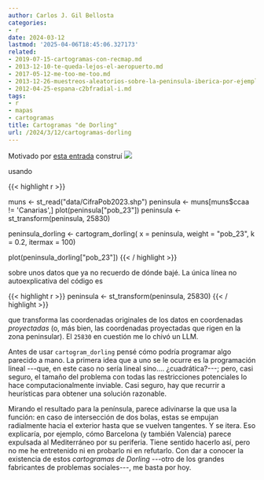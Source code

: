 ```yaml
---
author: Carlos J. Gil Bellosta
categories:
- r
date: 2024-03-12
lastmod: '2025-04-06T18:45:06.327173'
related:
- 2019-07-15-cartogramas-con-recmap.md
- 2013-12-10-te-queda-lejos-el-aeropuerto.md
- 2017-05-12-me-too-me-too.md
- 2013-12-26-muestreos-aleatorios-sobre-la-peninsula-iberica-por-ejemplo.md
- 2012-04-25-espana-c2bfradial-i.md
tags:
- r
- mapas
- cartogramas
title: Cartogramas "de Dorling"
url: /2024/3/12/cartogramas-dorling
---
```


Motivado por [esta entrada](https://statmodeling.stat.columbia.edu/2024/03/03/hey-heres-some-r-code-to-make-colored-maps-using-circle-sizes-proportional-to-county-population/)
construí
![](/wp-uploads/2024/cartograma-dorling-peninsula.png#center)

usando

{{< highlight r >}}

muns <- st_read("data/CifraPob2023.shp")
peninsula <- muns[muns$ccaa != 'Canarias',]
plot(peninsula["pob_23"])
peninsula <- st_transform(peninsula, 25830)


peninsula_dorling <- cartogram_dorling(
  x = peninsula,
  weight = "pob_23",
  k = 0.2,
  itermax = 100)

plot(peninsula_dorling["pob_23"])
{{< / highlight >}}

sobre unos datos que ya no recuerdo de dónde bajé. La única línea no autoexplicativa del código es

{{< highlight r >}}
peninsula <- st_transform(peninsula, 25830)
{{< / highlight >}}

que transforma las coordenadas originales de los datos en coordenadas _proyectadas_ (o, más bien, las coordenadas proyectadas que rigen en la zona peninsular). El `25830` en cuestión me lo chivó un LLM.

Antes de usar `cartogram_dorling` pensé cómo podría programar algo parecido a mano. La primera idea que a uno se le ocurre es la programación lineal ---que, en este caso no sería lineal sino.... ¿cuadrática?---; pero, casi seguro, el tamaño del problema con todas las restricciones potenciales lo hace computacionalmente inviable. Casi seguro, hay que recurrir a heurísticas para obtener una solución razonable.

Mirando el resultado para la península, parece adivinarse la que usa la función: en caso de intersección de dos bolas, estas se empujan radialmente hacia el exterior hasta que se vuelven tangentes. Y se itera. Eso explicaría, por ejemplo, cómo Barcelona (y también Valencia) parece expulsada al Mediterráneo por su periferia. Tiene sentido hacerlo así, pero no me he entretenido ni en probarlo ni en refutarlo. Con dar a conocer la existencia de estos _cartogramas de Dorling_ ---otro de los grandes fabricantes de problemas sociales---, me basta por hoy.